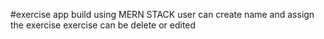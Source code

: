 #exercise app build using MERN STACK
user can create  name and assign the exercise
 exercise can be delete or edited
